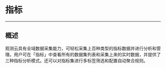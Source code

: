 # 指标
---

## 概述

观测云具有全域数据采集能力，可轻松采集上百种类型的指标数据并进行分析和管理。用户可在「指标」中查看所有的数据集列表和采集上来的实时数据，并提供了三种指标分析模式。还可以对指标集进行多标签筛选和配置自动聚合规则。
